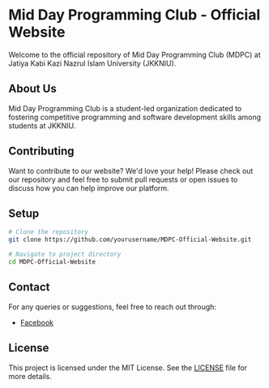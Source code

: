 # Mid Day Programming Club - Official Website

Welcome to the official repository of Mid Day Programming Club (MDPC) at Jatiya Kabi Kazi Nazrul Islam University (JKKNIU).

## About Us
Mid Day Programming Club is a student-led organization dedicated to fostering competitive programming and software development skills among students at JKKNIU.

## Contributing
Want to contribute to our website? We'd love your help! Please check out our repository and feel free to submit pull requests or open issues to discuss how you can help improve our platform.

## Setup
```bash
# Clone the repository
git clone https://github.com/yourusername/MDPC-Official-Website.git

# Navigate to project directory
cd MDPC-Official-Website

```

## Contact
For any queries or suggestions, feel free to reach out through:
- [Facebook](https://www.facebook.com/middayprogrammingclub)

## License
This project is licensed under the MIT License. See the [LICENSE](LICENSE) file for more details.
